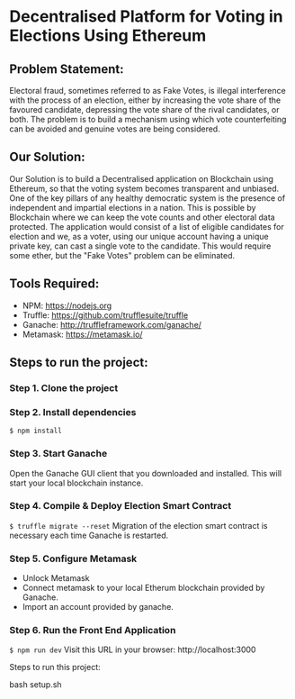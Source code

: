 # Decentralised Platform for Voting in Elections Using Ethereum

## Problem Statement:

Electoral fraud, sometimes referred to as Fake Votes, is illegal interference with the process of an election, either by increasing the vote share of the favoured candidate, depressing the vote share of the rival candidates, or both. The problem is to build a mechanism using which vote counterfeiting can be avoided and genuine votes are being considered.

## Our Solution:

Our Solution is to build a Decentralised application on Blockchain using Ethereum, so that the voting system becomes transparent and unbiased. One of the key pillars of any healthy democratic system is the presence of independent and impartial elections in a nation. This is possible by Blockchain where we can keep the vote counts and other electoral data protected. The application would consist of a list of eligible candidates for election and we, as a voter, using our unique account having a unique private key, can cast a single vote to the candidate. This would require some ether, but the "Fake Votes" problem can be eliminated.

<!-- #### Youtube Link - https://www.youtube.com/watch?v=UlVT_Aiz4kk&feature=youtu.be

#### Presentation Link - https://docs.google.com/presentation/d/1OBUWAH6HTC2MWPyb7WhUfk7ApNunuYISmPe7oKrqR7o/edit#slide=id.p -->

## Tools Required:

- NPM: https://nodejs.org
- Truffle: https://github.com/trufflesuite/truffle
- Ganache: http://truffleframework.com/ganache/
- Metamask: https://metamask.io/


## Steps to run the project:

### Step 1. Clone the project

### Step 2. Install dependencies
```
$ npm install
```
### Step 3. Start Ganache
Open the Ganache GUI client that you downloaded and installed. This will start your local blockchain instance. 


### Step 4. Compile & Deploy Election Smart Contract
`$ truffle migrate --reset`
Migration of the election smart contract is necessary each time Ganache is restarted.

### Step 5. Configure Metamask

- Unlock Metamask
- Connect metamask to your local Etherum blockchain provided by Ganache.
- Import an account provided by ganache.

### Step 6. Run the Front End Application

`$ npm run dev`
Visit this URL in your browser: http://localhost:3000

<!-- ## Screenshots:

#### Initial Page showing the candidates for elections:

![Screenshot from 2019-03-28 20-32-02](https://user-images.githubusercontent.com/34116562/55181671-20ede180-51b2-11e9-9ce2-7592e1ad81de.png)

#### Selecting account from MetaMask and Ganache:

![Screenshot from 2019-03-28 20-32-24](https://user-images.githubusercontent.com/34116562/55181679-22b7a500-51b2-11e9-9ef5-612a41661832.png)
![Screenshot from 2019-03-28 20-32-47](https://user-images.githubusercontent.com/34116562/55181684-24816880-51b2-11e9-9f5b-37338e2d985a.png)

#### Importing account in MetaMask by Private key of any account from Ganache GUI.

![Screenshot from 2019-03-28 20-32-58](https://user-images.githubusercontent.com/34116562/55181689-264b2c00-51b2-11e9-848a-5fa56a1fd0d8.png)
![Screenshot from 2019-03-28 20-33-29](https://user-images.githubusercontent.com/34116562/55181695-28ad8600-51b2-11e9-87a5-4a415c5793dd.png)
![Screenshot from 2019-03-28 20-33-39](https://user-images.githubusercontent.com/34116562/55181698-2cd9a380-51b2-11e9-9d0a-3154a6f8b6e5.png)

#### Casting the vote from Imported Account:

![Screenshot from 2019-03-28 20-33-51](https://user-images.githubusercontent.com/34116562/55181705-2fd49400-51b2-11e9-9780-74c53eac3737.png)

#### Confirming the Transaction:

![Screenshot from 2019-03-28 20-34-11](https://user-images.githubusercontent.com/34116562/55181711-3236ee00-51b2-11e9-8a67-daa3e2a3d9f3.png)

#### Transaction successful and Ether reduced in the account from which Vote has been given:

![Screenshot from 2019-03-28 20-34-41](https://user-images.githubusercontent.com/34116562/55181716-34994800-51b2-11e9-8823-426d0c23ab87.png)
![Screenshot from 2019-03-28 20-34-59](https://user-images.githubusercontent.com/34116562/55181722-36fba200-51b2-11e9-8a08-89faf5d6e4b2.png)

#### Performing a similar procedure for 2nd vote:

![Screenshot from 2019-03-28 20-35-30](https://user-images.githubusercontent.com/34116562/55181738-39f69280-51b2-11e9-9db7-129b9138e74e.png)
![Screenshot from 2019-03-28 20-35-51](https://user-images.githubusercontent.com/34116562/55181743-3cf18300-51b2-11e9-8923-79669e9eeb36.png)
![Screenshot from 2019-03-28 20-36-21](https://user-images.githubusercontent.com/34116562/55181753-411da080-51b2-11e9-84c7-f3028bdc4daa.png)

#### Server running in the background:

![Screenshot from 2019-03-28 20-36-51](https://user-images.githubusercontent.com/34116562/55181759-44189100-51b2-11e9-92c6-8fd5c71fcd9c.png) -->


Steps to run this project:



bash setup.sh
